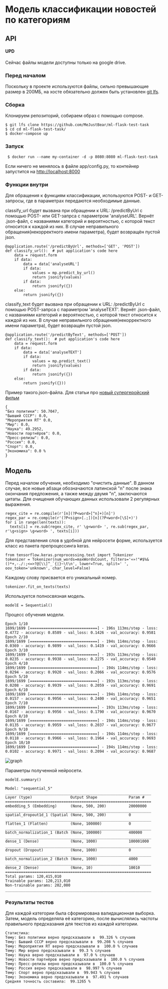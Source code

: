 # Модель классификации новостей по категориям

## API
#### UPD
Сейчас файлы модели доступны только на google drive.

### Перед началом
Поскольку в проекте используются файлы, сильно превышающие размер в 200МБ, на хосте обязательно должен быть установлен [git lfs](https://git-lfs.github.com/).

### Сборка
Клонируем репозиторий, собираем образ с помощью compose.

```
$ git lfs clone https://github.com/MeJustBear/ml-flask-test-task
$ cd cd ml-flask-test-task/
$ docker-compose up
```

### Запуск

```
 $ docker run --name my-container -d -p 8080:8080 ml-flask-test-task
```

Если ничего не менялось в файле app/config.py, то контейнер запустится на [http://localhost:8000](http://localhost:8000)

### Функции внутри
Для обращения к функциям классификации, используются POST- и GET-запросы, где в параметрах передаются необходимые данные.

classify_url будет вызвана при обращении к URL: /predictByUrl с помощью POST- или GET-запрса с параметром 'analyseURL'. Вернёт .json-файл, с названиями категорий и вероятностью, с которой текст относится к каждой из них. В случае неправильного обращения(некорректного имени параметра), будет возвращён пустой json.
```
@application.route('/predictByUrl', methods=['GET', 'POST'])
def classify_url():  # put application's code here
    data = request.form
    if data:
        data = data['analyseURL']
        if data:
            values = mp.predict_by_url()
            return jsonify(values)
        if data:
            return jsonify({})    
    else:
        return jsonify({})
```
classify_text будет вызвана при обращении к URL: /predictByUrl с помощью POST-запрса с параметром 'analyseTEXT'. Вернёт .json-файл, с названиями категорий и вероятностью, с которой текст относится к каждой из них. В случае неправильного обращения(некорректного имени параметра), будет возвращён пустой json.
```
@application.route('/predictByText', methods=['POST'])
def classify_text():  # put application's code here
    data = request.form
    if data:
        data = data['analyseTEXT']
        if data:
            values = mp.predict_text()
            return jsonify(values)
        if data:
            return jsonify({})    
    else:
        return jsonify({}))
```

Пример такого.json-файла. Для статьи про [новый супергеройский фильм](https://russian.rt.com/nopolitics/article/924183-vechnye-film-marvel)

```
{
"Без политики": 50.7047,
"Бывший СССР": 0.0,
"Мероприятия RT" 0.0,
"Мир": 0.0,
"Наука": 49.2952,
"Новости партнёров": 0.0,
"Пресс-релизы": 0.0,
"Россия": 0.0,
"Спорт": 0.0,
"Экономика": 0.0 %
}
```

## Модель
Перед началом обучения, необходимо "очистить данные". В данном случае, все новые абзаци обозначаются латинской "n" после знака окончания предложения, а также между двумя "n", заключаются цитаты.
Для очищения обучающих данных использовали 2 регулярных выражения.

```(python)
regex_cite = re.compile(r'[n](?P<word>[^n]+)[n]')
regex_par = re.compile(r'(?P<sign>[.;])[n](?P<word>[\S]+)')
for i in range(len(texts)):
  texts[i] = re.sub(regex_cite, r' \g<word> ', re.sub(regex_par, r'\g<sign> \g<word> ', texts[i]))
```

Для представления слов в удобной для нейросети форме, используется класс из пакета препроцессинга keras.

```(python)
from tensorflow.keras.preprocessing.text import Tokenizer
tokenizer = Tokenizer(num_words=maxWordsCount, filters='«»!"#$%&()*+,-./:;<=>?@[\\]^_`{|}~\t\n', lower=True, split=' ', oov_token='unknown', char_level=False)
```

Каждому слову присвается его уникальный номер.

```(python)
tokenizer.fit_on_texts(texts)
```

Используется полносвязная модель. 

```(python)
modelE = Sequential()
```

Процесс обучения модели.

```(python)
Epoch 1/10
1699/1699 [==============================] - 196s 113ms/step - loss: 0.4772 - accuracy: 0.8589 - val_loss: 0.1426 - val_accuracy: 0.9581
Epoch 2/10
1699/1699 [==============================] - 194s 114ms/step - loss: 0.0369 - accuracy: 0.9899 - val_loss: 0.1419 - val_accuracy: 0.9666
Epoch 3/10
1699/1699 [==============================] - 193s 113ms/step - loss: 0.0235 - accuracy: 0.9938 - val_loss: 0.2275 - val_accuracy: 0.9540
Epoch 4/10
1699/1699 [==============================] - 194s 114ms/step - loss: 0.0294 - accuracy: 0.9920 - val_loss: 0.2066 - val_accuracy: 0.9576
Epoch 5/10
1699/1699 [==============================] - 193s 113ms/step - loss: 0.0208 - accuracy: 0.9939 - val_loss: 0.2059 - val_accuracy: 0.9691
Epoch 6/10
1699/1699 [==============================] - 194s 114ms/step - loss: 0.0157 - accuracy: 0.9956 - val_loss: 0.2400 - val_accuracy: 0.9651
Epoch 7/10
1699/1699 [==============================] - 193s 113ms/step - loss: 0.0167 - accuracy: 0.9956 - val_loss: 0.1790 - val_accuracy: 0.9670
Epoch 8/10
1699/1699 [==============================] - 194s 114ms/step - loss: 0.0135 - accuracy: 0.9959 - val_loss: 0.2037 - val_accuracy: 0.9677
Epoch 9/10
1699/1699 [==============================] - 194s 114ms/step - loss: 0.0118 - accuracy: 0.9966 - val_loss: 0.1964 - val_accuracy: 0.9693
Epoch 10/10
1699/1699 [==============================] - 194s 114ms/step - loss: 0.0102 - accuracy: 0.9971 - val_loss: 0.2094 - val_accuracy: 0.9687
```

![graph](https://user-images.githubusercontent.com/47248368/141210154-684d5dda-d5fd-4700-88a3-98089de2471b.png)

Параметры полученной нейросети.

```(python)
modelE.summary()

Model: "sequential_5"
_________________________________________________________________
Layer (type)                 Output Shape              Param #   
=================================================================
embedding_5 (Embedding)      (None, 500, 200)          20000000  
_________________________________________________________________
spatial_dropout1d_1 (Spatial (None, 500, 200)          0         
_________________________________________________________________
flatten_1 (Flatten)          (None, 100000)            0         
_________________________________________________________________
batch_normalization_1 (Batch (None, 100000)            400000    
_________________________________________________________________
dense_1 (Dense)              (None, 1000)              100001000 
_________________________________________________________________
dropout (Dropout)            (None, 1000)              0         
_________________________________________________________________
batch_normalization_2 (Batch (None, 1000)              4000      
_________________________________________________________________
dense_2 (Dense)              (None, 10)                10010     
=================================================================
Total params: 120,415,010
Trainable params: 120,213,010
Non-trainable params: 202,000
_________________________________________________________________
```

### Результаты тестов

Для каждой категории была сформирована валидационная выборка. Затем, модель определяла её категорию, после вычислялись частоты правильного предсказания для текстов из каждой категории. 

```
Статистика: 
Тему: Без политики верно предсказывали в  99.326 % случаев
Тему: Бывший СССР верно предсказывали в  99.208 % случаев
Тему: Мероприятия RT верно предсказывали в  100.0 % случаев
Тему: Мир верно предсказывали в  99.3 % случаев
Тему: Наука верно предсказывали в  97.0 % случаев
Тему: Новости партнёров верно предсказывали в  100.0 % случаев
Тему: Пресс-релизы верно предсказывали в  100.0 % случаев
Тему: Россия верно предсказывали в  98.997 % случаев
Тему: Спорт верно предсказывали в  99.943 % случаев
Тему: Экономика верно предсказывали в  97.491 % случаев
Средняя точность составила:  99.1265 %
```
